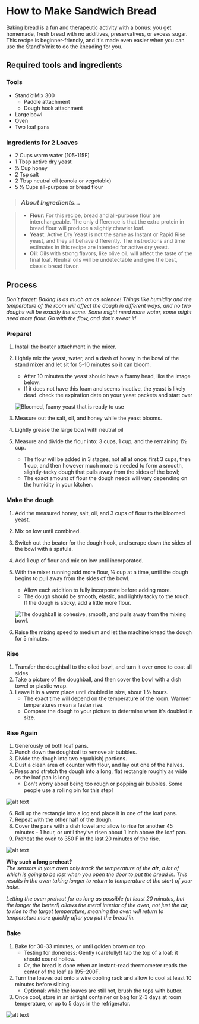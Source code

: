 # How to Make Sandwich Bread

Baking bread is a fun and therapeutic activity with a bonus: you get homemade, fresh bread with no additives, preservatives, or excess sugar. This recipe is beginner-friendly, and it's made even easier when you can use the Stand'o'mix to do the kneading for you.

## Required tools and ingredients
### Tools
- Stand’o’Mix 300
  - Paddle attachment
  - Dough hook attachment
- Large bowl
- Oven
- Two loaf pans

### Ingredients for 2 Loaves
- 2 Cups warm water (105-115F)
- 1 Tbsp active dry yeast
- ¼ Cup honey 
- 2 Tsp salt
- 2 Tbsp neutral oil (canola or vegetable) 
- 5 ½ Cups all-purpose or bread flour

> ### *About Ingredients…*
 
> - **Flour**: For this recipe, bread and all-purpose flour are interchangeable. The only difference is that the extra protein in bread flour will produce a slightly chewier loaf.  
> - **Yeast**: Active Dry Yeast is not the same as Instant or Rapid Rise yeast, and they all behave differently. The instructions and time estimates in this recipe are intended for active dry yeast.  
> - **Oil**: Oils with strong flavors, like olive oil, will affect the taste of the final loaf. Neutral oils will be undetectable and give the best, classic bread flavor.

## Process

_Don’t forget: Baking is as much art as science! Things like humidity and the temperature of the room will affect the dough in different ways, and no two doughs will be exactly the same. Some might need more water, some might need more flour. Go with the flow, and don't sweat it!_

### Prepare!
1. Install the beater attachment in the mixer.
2. Lightly mix the yeast, water, and a dash of honey in the bowl of the stand mixer and let sit for 5-10 minutes so it can bloom.
   - After 10 minutes the yeast should have a foamy head, like the image below.
   - If it does not have this foam and seems inactive, the yeast is likely dead. check the expiration date on your yeast packets and start over
   
   ![Bloomed, foamy yeast that is ready to use](<assets/images/screenshots/Bread pics/Blooming yeast resize.jpg>)

3. Measure out the salt, oil, and honey while the yeast blooms. 
4. Lightly grease the large bowl with neutral oil
5. Measure and divide the flour into: 3 cups, 1 cup, and the remaining 1½ cup. 
   - The flour will be added in 3 stages, not all at once: first 3 cups, then 1 cup, and then however much more is needed to form a smooth, slightly-tacky dough that pulls away from the sides of the bowl;
   - The exact amount of flour the dough needs will vary depending on the humidity in your kitchen.

### Make the dough
1. Add the measured honey, salt, oil, and 3 cups of flour to the bloomed yeast.   
2. Mix on low until combined.  
3. Switch out the beater for the dough hook, and scrape down the sides of the bowl with a spatula.  
4. Add 1 cup of flour and mix on low until incorporated. 
5. With the mixer running add more flour, ½ cup at a time, until the dough begins to pull away from the sides of the bowl. 
   - Allow each addition to fully incorporate before adding more.
   - The dough should be smooth, elastic, and lightly tacky to the touch. If the dough is sticky, add a little more flour. 
            
    ![The doughball is cohesive, smooth, and pulls away from the mixing bowl.](<assets/images/screenshots/Bread pics/Bread dough.webp>)
6. Raise the mixing speed to medium and let the machine knead the dough for 5 minutes.  


### Rise
1. Transfer the doughball to the oiled bowl, and turn it over once to coat all sides.
2. Take a picture of the doughball, and then cover the bowl with a dish towel or plastic wrap.
3. Leave it in a warm place until doubled in size, about 1 ½ hours.
   - The exact time will depend on the temperature of the room. Warmer temperatures mean a faster rise.
   - Compare the dough to your picture to determine when it’s doubled in size.

### Rise Again
1. Generously oil both loaf pans.
2. Punch down the doughball to remove air bubbles.
3. Divide the dough into two equal(ish) portions.
4. Dust a clean area of counter with flour, and lay out one of the halves.
5. Press and stretch the dough into a long, flat rectangle roughly as wide as the loaf pan is long.
   - Don't worry about being too rough or popping air bubbles. Some people use a rolling pin for this step!

![alt text](<assets/images/screenshots/Bread pics/Rolled out dough.png>)

6. Roll up the rectangle into a log and place it in one of the loaf pans.
7. Repeat with the other half of the dough.
8. Cover the pans with a dish towel and allow to rise for another 45 minutes - 1 hour, or until they’ve risen about 1 inch above the loaf pan.
9. Preheat the oven to 350 F in the last 20 minutes of the rise.

![alt text](<assets/images/screenshots/Bread pics/Proofed in loaf pan.png>)


**Why such a long preheat?**   
_The sensors in your oven only track the temperature of the **air**, a lot of which is going to be lost when you open the door to put the bread in. This results in the oven taking longer to return to temperature at the start of your bake._

_Letting the oven preheat for as long as possible (at least 20 minutes, but the longer the better!) allows the metal interior of the oven, not just the air, to rise to the target temperature, meaning the oven will return to temperature more quickly after you put the bread in._

### Bake 
1. Bake for 30-33 minutes, or until golden brown on top.
   - Testing for doneness: Gently (carefully!) tap the top of a loaf: it should sound hollow.
   - Or, the bread is done when an instant-read thermometer reads the center of the loaf as 195–200F.
2. Turn the loaves out onto a wire cooling rack and allow to cool at least 10 minutes before slicing.
   - Optional: while the loaves are still hot, brush the tops with butter.
3. Once cool, store in an airtight container or bag for 2-3 days at room temperature, or up to 5 days in the refrigerator.

![alt text](<assets/images/screenshots/Bread pics/Baked loaves.png>)
